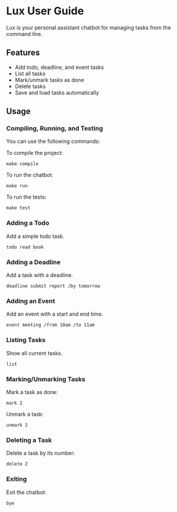 # Lux User Guide

Lux is your personal assistant chatbot for managing tasks from the command line.

## Features

- Add todo, deadline, and event tasks
- List all tasks
- Mark/unmark tasks as done
- Delete tasks
- Save and load tasks automatically

## Usage

### Compiling, Running, and Testing

You can use the following commands:

To compile the project:

```
make compile
```

To run the chatbot:

```
make run
```

To run the tests:

```
make test
```

### Adding a Todo

Add a simple todo task.

```
todo read book
```

### Adding a Deadline

Add a task with a deadline.

```
deadline submit report /by tomorrow
```

### Adding an Event

Add an event with a start and end time.

```
event meeting /from 10am /to 11am
```

### Listing Tasks

Show all current tasks.

```
list
```

### Marking/Unmarking Tasks

Mark a task as done:

```
mark 2
```

Unmark a task:

```
unmark 2
```

### Deleting a Task

Delete a task by its number:

```
delete 2
```

### Exiting

Exit the chatbot:

```
bye
```
